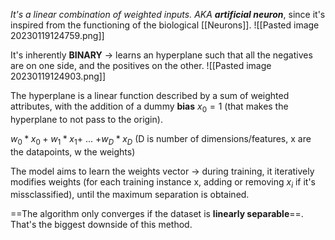 _It's a linear combination of weighted inputs. AKA **artificial neuron**_, since it's inspired from the functioning of the biological [[Neurons]].
![[Pasted image 20230119124759.png]]

It's inherently **BINARY** -> learns an hyperplane such that all the negatives are on one side, and the positives on the other.
![[Pasted image 20230119124903.png]]

The hyperplane is a linear function described by a sum of weighted attributes, with the addition of a dummy **bias** $x_{0}=1$ (that makes the hyperplane to not pass to the origin).

$w_{0}*x_{0} + w_{1}*x_{1} +$ ... $+ w_{D}*x_{D}$  (D is number of dimensions/features, x are the datapoints, w the weights)

The model aims to learn the weights vector -> during training, it iteratively modifies weights (for each training instance x, adding or removing $x_{i}$ if it's missclassified), until the maximum separation is obtained.

==The algorithm only converges if the dataset is **linearly separable**==.
That's the biggest downside of this method.
